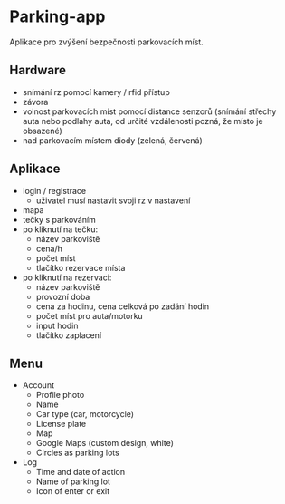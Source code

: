 # Parking-app

Aplikace pro zvýšení bezpečnosti parkovacích míst.

## Hardware

- snímání rz pomocí kamery / rfid přístup
- závora
- volnost parkovacích míst pomocí distance senzorů (snímání střechy auta nebo podlahy auta, od určité vzdálenosti pozná, že místo je obsazené)
- nad parkovacím místem diody (zelená, červená)

## Aplikace

- login / registrace
    - uživatel musí nastavit svoji rz v nastavení
- mapa
- tečky s parkováním
- po kliknutí na tečku: 
    - název parkoviště
    - cena/h
    - počet míst
    - tlačítko rezervace místa
- po kliknutí na rezervaci:
    - název parkoviště
    - provozní doba
    - cena za hodinu, cena celková po zadání hodin
    - počet míst pro auta/motorku
    - input hodin
    - tlačítko zaplacení

## Menu

- Account
    - Profile photo
    - Name
    - Car type (car, motorcycle)
    - License plate
    - Map
    - Google Maps (custom design, white)
    - Circles as parking lots
- Log
    - Time and date of action
    - Name of parking lot
    - Icon of enter or exit

